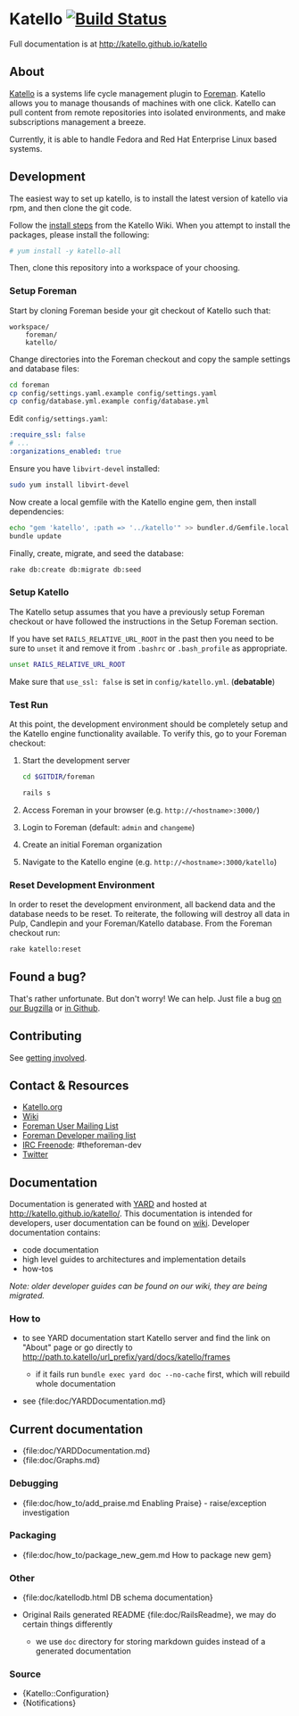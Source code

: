 # Katello [![Build Status](https://travis-ci.org/Katello/katello.png?branch=master)](https://travis-ci.org/Katello/katello)

Full documentation is at http://katello.github.io/katello

## About

[Katello](http://www.katello.org) is a systems life cycle management
plugin to [Foreman](http://www.theforeman.org). Katello allows you to manage
thousands of machines with one click. Katello can pull content
from remote repositories into isolated environments, and make subscriptions
management a breeze.

Currently, it is able to handle Fedora and Red Hat Enterprise
Linux based systems.

## Development

The easiest way to set up katello, is to install the latest version of katello
via rpm, and then clone the git code.

Follow the [install steps](https://fedorahosted.org/katello/wiki/Install) from
the Katello Wiki. When you attempt to install the packages, please install the
following:

```bash
# yum install -y katello-all
```

Then, clone this repository into a workspace of your choosing.

### Setup Foreman

Start by cloning Foreman beside your git checkout of Katello such that:

```
workspace/
    foreman/
    katello/
```

Change directories into the Foreman checkout and copy the sample settings and database files:

```bash
cd foreman
cp config/settings.yaml.example config/settings.yaml
cp config/database.yml.example config/database.yml
```

Edit `config/settings.yaml`:

```yml
:require_ssl: false
# ...
:organizations_enabled: true
```

Ensure you have ```libvirt-devel``` installed:

```bash
sudo yum install libvirt-devel
```

Now create a local gemfile with the Katello engine gem, then install dependencies:

```bash
echo "gem 'katello', :path => '../katello'" >> bundler.d/Gemfile.local.rb
bundle update
```

Finally, create, migrate, and seed the database:

```bash
rake db:create db:migrate db:seed
```

### Setup Katello

The Katello setup assumes that you have a previously setup Foreman checkout or have followed the instructions in the Setup Foreman section. 

If you have set ```RAILS_RELATIVE_URL_ROOT``` in the past then you need to be sure to ```unset``` it and remove it from ```.bashrc``` or ```.bash_profile``` as appropriate.

```bash
unset RAILS_RELATIVE_URL_ROOT
```

Make sure that `use_ssl: false` is set in `config/katello.yml`. (**debatable**)

### Test Run

At this point, the development environment should be completely setup and the Katello engine functionality available. To verify this, go to your Foreman checkout:

1. Start the development server

    ```bash
    cd $GITDIR/foreman

    rails s
    ```

2. Access Foreman in your browser (e.g. `http://<hostname>:3000/`)
3. Login to Foreman (default: `admin` and `changeme`)
4. Create an initial Foreman organization
5. Navigate to the Katello engine (e.g. `http://<hostname>:3000/katello`)

### Reset Development Environment

In order to reset the development environment, all backend data and the database needs to be reset. To reiterate, the following will destroy all data in Pulp, Candlepin and your Foreman/Katello database. From the Foreman checkout run:

```bash
rake katello:reset
```

## Found a bug?

That's rather unfortunate. But don't worry! We can help. Just file a bug
[on our Bugzilla](https://bugzilla.redhat.com/enter_bug.cgi?product=Katello) or
[in Github](https://github.com/Katello/katello/issues).


## Contributing

See [getting involved](http://www.katello.org/get-involved/).

## Contact & Resources

 * [Katello.org](http://katello.org)
 * [Wiki](https://fedorahosted.org/katello/wiki)
 * [Foreman User Mailing List](https://groups.google.com/forum/?fromgroups#!forum/foreman-users)
 * [Foreman Developer mailing list](https://groups.google.com/forum/?fromgroups#!forum/foreman-dev)
 * [IRC Freenode](http://freenode.net/using_the_network.shtml): #theforeman-dev
 * [Twitter](https://twitter.com/Katello_Project)

## Documentation

Documentation is generated with [YARD](http://yardoc.org/) and hosted at <http://katello.github.io/katello/>.
This documentation is intended for developers, user documentation can be found on
[wiki](https://fedorahosted.org/katello/). Developer documentation contains:

-   code documentation
-   high level guides to architectures and implementation details
-   how-tos

*Note: older developer guides can be found on our wiki, they are being migrated.*

### How to

-   to see YARD documentation start Katello server and find the link on "About" page or go directly to
    <http://path.to.katello/url_prefix/yard/docs/katello/frames>

    -   if it fails run `bundle exec yard doc --no-cache` first, which will rebuild whole documentation

-   see {file:doc/YARDDocumentation.md}

## Current documentation

-   {file:doc/YARDDocumentation.md}
-   {file:doc/Graphs.md}

### Debugging

-   {file:doc/how_to/add_praise.md Enabling Praise} - raise/exception investigation

### Packaging

-   {file:doc/how_to/package_new_gem.md How to package new gem}

### Other

-   {file:doc/katellodb.html DB schema documentation}
-   Original Rails generated README {file:doc/RailsReadme}, we may do certain things differently

    -   we use `doc` directory for storing markdown guides instead of a generated documentation

### Source

-   {Katello::Configuration}
-   {Notifications}
